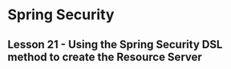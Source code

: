 # Spring Security

## Lesson 21 - Using the Spring Security DSL method to create the Resource Server


